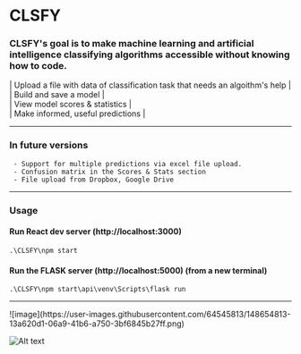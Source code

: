 # CLSFY

### CLSFY's goal is to make machine learning and artificial intelligence classifying algorithms accessible without knowing how to code.

| Upload a file with data of classification task that needs an algoithm's help |<br/>
| Build and save a model |<br/>
| View model scores & statistics |<br/>
| Make informed, useful predictions |<br/>
<hr/>

### In future versions
```
 - Support for multiple predictions via excel file upload.
 - Confusion matrix in the Scores & Stats section
 - File upload from Dropbox, Google Drive
```
<hr/>

### Usage

#### Run React dev server (http://localhost:3000)
```
.\CLSFY\npm start
```

#### Run the FLASK server (http://localhost:5000) (from a new terminal)
```
.\CLSFY\npm start\api\venv\Scripts\flask run 
```
<hr/>
![image](https://user-images.githubusercontent.com/64545813/148654813-13a620d1-06a9-41b6-a750-3bf6845b27ff.png)

![Alt text](https://user-images.githubusercontent.com/64545813/148654813-13a620d1-06a9-41b6-a750-3bf6845b27ff.png)
